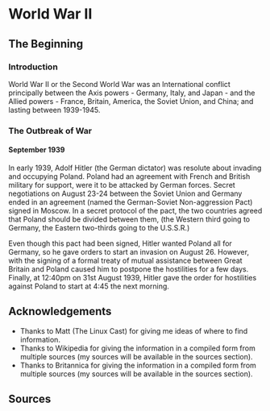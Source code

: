 # World War II
## The Beginning

### Introduction
World War II or the Second World War was an International conflict principally between the Axis powers - Germany, Italy, and Japan - and the Allied powers - France, Britain, America, the Soviet Union, and China; and lasting between 1939-1945.

### The Outbreak of War
#### September 1939
In early 1939, Adolf Hitler (the German dictator) was resolute about invading and occupying Poland. Poland had an agreement with French and British military for support, were it to be attacked by German forces. Secret negotiations on August 23-24 between the Soviet Union and Germany ended in an agreement (named the German-Soviet Non-aggression Pact) signed in Moscow. In a secret protocol of the pact, the two countries agreed that Poland should be divided between them, (the Western third going to Germany, the Eastern two-thirds going to the U.S.S.R.)

Even though this pact had been signed, Hitler wanted Poland all for Germany, so he gave orders to start an invasion on August 26. However, with the signing of a formal treaty of mutual assistance between Great Britain and Poland caused him to postpone the hostilities for a few days. Finally, at 12:40pm on 31st August 1939, Hitler gave the order for hostilities against Poland to start at 4:45 the next morning.









## Acknowledgements
* Thanks to Matt (The Linux Cast) for giving me ideas of where to find information.
* Thanks to Wikipedia for giving the information in a compiled form from multiple sources (my sources will be available in the sources section).
* Thanks to Britannica for giving the information in a compiled form from multiple sources (my sources will be available in the sources section).

## __Sources__